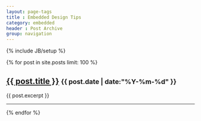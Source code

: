 ```yaml
---
layout: page-tags
title : Embedded Design Tips
category: embedded
header : Post Archive
group: navigation
---
```

{% include JB/setup %}


<div>
{% for post in site.posts limit: 100 %}
	<div class='tagged {{ post.tags | join:" " }}'>
	<h2><a href="{{ post.url }}">{{ post.title }}</a> <small>{{ post.date | date:"%Y-%m-%d" }}</small></h2>
	<p>{{ post.excerpt }}</p>
	<hr>
	</div>
{% endfor %}
</div>
